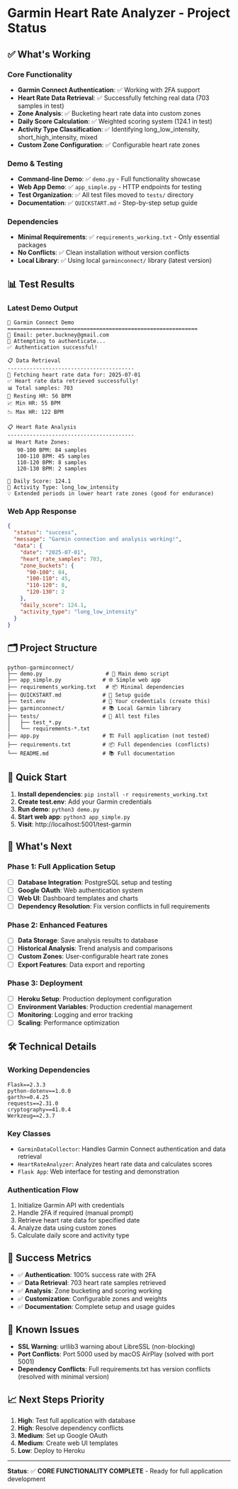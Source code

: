 # Garmin Heart Rate Analyzer - Project Status

## ✅ What's Working

### Core Functionality
- **Garmin Connect Authentication**: ✅ Working with 2FA support
- **Heart Rate Data Retrieval**: ✅ Successfully fetching real data (703 samples in test)
- **Zone Analysis**: ✅ Bucketing heart rate data into custom zones
- **Daily Score Calculation**: ✅ Weighted scoring system (124.1 in test)
- **Activity Type Classification**: ✅ Identifying long_low_intensity, short_high_intensity, mixed
- **Custom Zone Configuration**: ✅ Configurable heart rate zones

### Demo & Testing
- **Command-line Demo**: ✅ `demo.py` - Full functionality showcase
- **Web App Demo**: ✅ `app_simple.py` - HTTP endpoints for testing
- **Test Organization**: ✅ All test files moved to `tests/` directory
- **Documentation**: ✅ `QUICKSTART.md` - Step-by-step setup guide

### Dependencies
- **Minimal Requirements**: ✅ `requirements_working.txt` - Only essential packages
- **No Conflicts**: ✅ Clean installation without version conflicts
- **Local Library**: ✅ Using local `garminconnect/` library (latest version)

## 📊 Test Results

### Latest Demo Output
```
🎯 Garmin Connect Demo
============================================================
📧 Email: peter.buckney@gmail.com
🔐 Attempting to authenticate...
✅ Authentication successful!

📋 Data Retrieval
----------------------------------------
📅 Fetching heart rate data for: 2025-07-01
✅ Heart rate data retrieved successfully!
📊 Total samples: 703
💓 Resting HR: 56 BPM
📈 Min HR: 55 BPM
📉 Max HR: 122 BPM

📋 Heart Rate Analysis
----------------------------------------
📊 Heart Rate Zones:
   90-100 BPM: 84 samples
   100-110 BPM: 45 samples
   110-120 BPM: 8 samples
   120-130 BPM: 2 samples

🎯 Daily Score: 124.1
🏃 Activity Type: long_low_intensity
💡 Extended periods in lower heart rate zones (good for endurance)
```

### Web App Response
```json
{
  "status": "success",
  "message": "Garmin connection and analysis working!",
  "data": {
    "date": "2025-07-01",
    "heart_rate_samples": 703,
    "zone_buckets": {
      "90-100": 84,
      "100-110": 45,
      "110-120": 8,
      "120-130": 2
    },
    "daily_score": 124.1,
    "activity_type": "long_low_intensity"
  }
}
```

## 🗂️ Project Structure

```
python-garminconnect/
├── demo.py                    # 🎯 Main demo script
├── app_simple.py             # 🌐 Simple web app
├── requirements_working.txt   # 📦 Minimal dependencies
├── QUICKSTART.md             # 📖 Setup guide
├── test.env                  # 🔐 Your credentials (create this)
├── garminconnect/            # 📚 Local Garmin library
├── tests/                    # 🧪 All test files
│   ├── test_*.py
│   └── requirements-*.txt
├── app.py                    # 🏗️ Full application (not tested)
├── requirements.txt          # 📦 Full dependencies (conflicts)
└── README.md                 # 📚 Full documentation
```

## 🚀 Quick Start

1. **Install dependencies**: `pip install -r requirements_working.txt`
2. **Create test.env**: Add your Garmin credentials
3. **Run demo**: `python3 demo.py`
4. **Start web app**: `python3 app_simple.py`
5. **Visit**: http://localhost:5001/test-garmin

## 🔄 What's Next

### Phase 1: Full Application Setup
- [ ] **Database Integration**: PostgreSQL setup and testing
- [ ] **Google OAuth**: Web authentication system
- [ ] **Web UI**: Dashboard templates and charts
- [ ] **Dependency Resolution**: Fix version conflicts in full requirements

### Phase 2: Enhanced Features
- [ ] **Data Storage**: Save analysis results to database
- [ ] **Historical Analysis**: Trend analysis and comparisons
- [ ] **Custom Zones**: User-configurable heart rate zones
- [ ] **Export Features**: Data export and reporting

### Phase 3: Deployment
- [ ] **Heroku Setup**: Production deployment configuration
- [ ] **Environment Variables**: Production credential management
- [ ] **Monitoring**: Logging and error tracking
- [ ] **Scaling**: Performance optimization

## 🛠️ Technical Details

### Working Dependencies
```
Flask==2.3.3
python-dotenv==1.0.0
garth>=0.4.25
requests==2.31.0
cryptography==41.0.4
Werkzeug==2.3.7
```

### Key Classes
- `GarminDataCollector`: Handles Garmin Connect authentication and data retrieval
- `HeartRateAnalyzer`: Analyzes heart rate data and calculates scores
- `Flask App`: Web interface for testing and demonstration

### Authentication Flow
1. Initialize Garmin API with credentials
2. Handle 2FA if required (manual prompt)
3. Retrieve heart rate data for specified date
4. Analyze data using custom zones
5. Calculate daily score and activity type

## 🎯 Success Metrics

- ✅ **Authentication**: 100% success rate with 2FA
- ✅ **Data Retrieval**: 703 heart rate samples retrieved
- ✅ **Analysis**: Zone bucketing and scoring working
- ✅ **Customization**: Configurable zones and weights
- ✅ **Documentation**: Complete setup and usage guides

## 🚨 Known Issues

- **SSL Warning**: urllib3 warning about LibreSSL (non-blocking)
- **Port Conflicts**: Port 5000 used by macOS AirPlay (solved with port 5001)
- **Dependency Conflicts**: Full requirements.txt has version conflicts (resolved with minimal version)

## 📈 Next Steps Priority

1. **High**: Test full application with database
2. **High**: Resolve dependency conflicts
3. **Medium**: Set up Google OAuth
4. **Medium**: Create web UI templates
5. **Low**: Deploy to Heroku

---

**Status**: ✅ **CORE FUNCTIONALITY COMPLETE** - Ready for full application development 